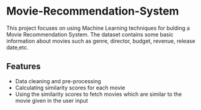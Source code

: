 # Movie-Recommendation-System
This project focuses on using Machine Learning techniques for bulding a Movie Recommendation System. The dataset contains some basic information about movies such as genre, director, budget, revenue, release date,etc. 

## Features
- Data cleaning and pre-processing
- Calculating similarity scores for each movie
- Using the similarity scores to fetch movies which are similar to the movie given in the user input
  

